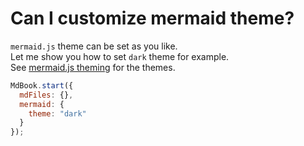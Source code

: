 # Can I customize mermaid theme?

`mermaid.js` theme can be set as you like.  
Let me show you how to set `dark` theme for example.  
See [mermaid.js theming](https://mermaid-js.github.io/mermaid/#/theming) for the themes.

``` javascript
MdBook.start({
  mdFiles: {},
  mermaid: {
    theme: "dark"
  }
});
```
